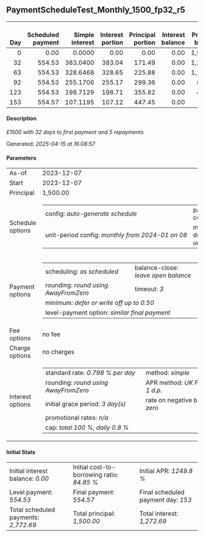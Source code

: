 <h2>PaymentScheduleTest_Monthly_1500_fp32_r5</h2><table><thead style="vertical-align: bottom;"><th style="text-align: right;">Day</th><th style="text-align: right;">Scheduled payment</th><th style="text-align: right;">Simple interest</th><th style="text-align: right;">Interest portion</th><th style="text-align: right;">Principal portion</th><th style="text-align: right;">Interest balance</th><th style="text-align: right;">Principal balance</th><th style="text-align: right;">Total simple interest</th><th style="text-align: right;">Total interest</th><th style="text-align: right;">Total principal</th></thead><tr style="text-align: right;"><td class="ci00">0</td><td class="ci01" style="white-space: nowrap;">0.00</td><td class="ci02">0.0000</td><td class="ci03">0.00</td><td class="ci04">0.00</td><td class="ci05">0.00</td><td class="ci06">1,500.00</td><td class="ci07">0.0000</td><td class="ci08">0.00</td><td class="ci09">0.00</td></tr><tr style="text-align: right;"><td class="ci00">32</td><td class="ci01" style="white-space: nowrap;">554.53</td><td class="ci02">383.0400</td><td class="ci03">383.04</td><td class="ci04">171.49</td><td class="ci05">0.00</td><td class="ci06">1,328.51</td><td class="ci07">383.0400</td><td class="ci08">383.04</td><td class="ci09">171.49</td></tr><tr style="text-align: right;"><td class="ci00">63</td><td class="ci01" style="white-space: nowrap;">554.53</td><td class="ci02">328.6468</td><td class="ci03">328.65</td><td class="ci04">225.88</td><td class="ci05">0.00</td><td class="ci06">1,102.63</td><td class="ci07">711.6868</td><td class="ci08">711.69</td><td class="ci09">397.37</td></tr><tr style="text-align: right;"><td class="ci00">92</td><td class="ci01" style="white-space: nowrap;">554.53</td><td class="ci02">255.1706</td><td class="ci03">255.17</td><td class="ci04">299.36</td><td class="ci05">0.00</td><td class="ci06">803.27</td><td class="ci07">966.8574</td><td class="ci08">966.86</td><td class="ci09">696.73</td></tr><tr style="text-align: right;"><td class="ci00">123</td><td class="ci01" style="white-space: nowrap;">554.53</td><td class="ci02">198.7129</td><td class="ci03">198.71</td><td class="ci04">355.82</td><td class="ci05">0.00</td><td class="ci06">447.45</td><td class="ci07">1,165.5704</td><td class="ci08">1,165.57</td><td class="ci09">1,052.55</td></tr><tr style="text-align: right;"><td class="ci00">153</td><td class="ci01" style="white-space: nowrap;">554.57</td><td class="ci02">107.1195</td><td class="ci03">107.12</td><td class="ci04">447.45</td><td class="ci05">0.00</td><td class="ci06">0.00</td><td class="ci07">1,272.6899</td><td class="ci08">1,272.69</td><td class="ci09">1,500.00</td></tr></table><p><h4>Description</h4><i>£1500 with 32 days to first payment and 5 repayments</i></p><p>Generated: <i>2025-04-15 at 16:08:57</i></p><h4>Parameters</h4><table><tr><td>As-of</td><td>2023-12-07</td></tr><tr><td>Start</td><td>2023-12-07</td></tr><tr><td>Principal</td><td>1,500.00</td></tr><tr><td>Schedule options</td><td><table><tr><td>config: <i>auto-generate schedule</i></td><td>payment count: <i>5</i></td></tr><tr><td style="white-space: nowrap;">unit-period config: <i>monthly from 2024-01 on 08</i></td><td>max duration: <i>unlimited</i></td></tr></table></td></tr><tr><td>Payment options</td><td><table><tr><td>scheduling: <i>as scheduled</i></td><td>balance-close: <i>leave&nbsp;open&nbsp;balance</i></td></tr><tr><td>rounding: <i>round using AwayFromZero</i></td><td>timeout: <i>3</i></td></tr><tr><td colspan='2'>minimum: <i>defer&nbsp;or&nbsp;write&nbsp;off&nbsp;up&nbsp;to&nbsp;0.50</i></td></tr><tr><td colspan='2'>level-payment option: <i>similar&nbsp;final&nbsp;payment</i></td></tr></table></td></tr><tr><td>Fee options</td><td>no fee</td></tr><tr><td>Charge options</td><td>no charges</td></tr><tr><td>Interest options</td><td><table><tr><td>standard rate: <i>0.798 % per day</i></td><td>method: <i>simple</i></td></tr><tr><td>rounding: <i>round using AwayFromZero</i></td><td>APR method: <i>UK FCA to 1 d.p.</i></td></tr><tr><td>initial grace period: <i>3 day(s)</i></td><td>rate on negative balance: <i>zero</i></td></tr><tr><td colspan="2">promotional rates: <i><i>n/a</i></i></td></tr><tr><td colspan="2">cap: <i>total 100 %; daily 0.8 %</td></tr></table></td></tr></table><h4>Initial Stats</h4><table><tr><td>Initial interest balance: <i>0.00</i></td><td>Initial cost-to-borrowing ratio: <i>84.85 %</i></td><td>Initial APR: <i>1249.8 %</i></td></tr><tr><td>Level payment: <i>554.53</i></td><td>Final payment: <i>554.57</i></td><td>Final scheduled payment day: <i>153</i></td></tr><tr><td>Total scheduled payments: <i>2,772.69</i></td><td>Total principal: <i>1,500.00</i></td><td>Total interest: <i>1,272.69</i></td></tr></table>